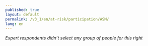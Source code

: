 ```yaml
---
published: true
layout: default
permalink: /v3_1/en/at-risk/participation/ASM/
lang: en
---
```

_Expert respondents didn’t select any group of people for this right_

